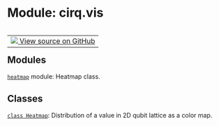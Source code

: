 <div itemscope itemtype="http://developers.google.com/ReferenceObject">
<meta itemprop="name" content="cirq.vis" />
<meta itemprop="path" content="Stable" />
</div>

# Module: cirq.vis

<!-- Insert buttons and diff -->

<table class="tfo-notebook-buttons tfo-api" align="left">

<td>
  <a target="_blank" href="https://github.com/quantumlib/cirq/tree/master/cirq/vis/__init__.py">
    <img src="https://www.tensorflow.org/images/GitHub-Mark-32px.png" />
    View source on GitHub
  </a>
</td>
</table>







## Modules

[`heatmap`](../cirq/vis/heatmap.md) module: Heatmap class.

## Classes

[`class Heatmap`](../cirq/vis/Heatmap.md): Distribution of a value in 2D qubit lattice as a color map.

